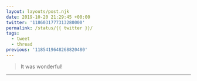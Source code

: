 ```yaml
---
layout: layouts/post.njk
date: 2019-10-20 21:29:45 +00:00
twitter: '1186031777313280000'
permalink: /status/{{ twitter }}/
tags: 
  - tweet
  - thread
previous: '1185419648268820480'
---
```


> It was wonderful!

---
